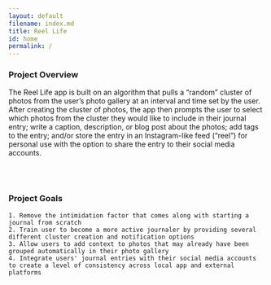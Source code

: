 ```yaml
---
layout: default
filename: index.md
title: Reel Life
id: home
permalink: /
---
```


### Project Overview
The Reel Life app is built on an algorithm that pulls a “random” cluster of photos from the user’s photo gallery at an interval and time set by the user. After creating the cluster of photos, the app then prompts the user to select which photos from the cluster they would like to include in their journal entry; write a caption, description, or blog post about the photos; add tags to the entry; and/or store the entry in an Instagram-like feed (“reel”) for personal use with the option to share the entry to their social media accounts. 

<br/>
<br/>

### Project Goals
    1. Remove the intimidation factor that comes along with starting a journal from scratch   
    2. Train user to become a more active journaler by providing several different cluster creation and notification options  
    3. Allow users to add context to photos that may already have been grouped automatically in their photo gallery  
    4. Integrate users' journal entries with their social media accounts to create a level of consistency across local app and external platforms  



